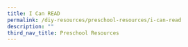 ```yaml
---
title: I Can READ
permalink: /diy-resources/preschool-resources/i-can-read
description: ""
third_nav_title: Preschool Resources
---
```

